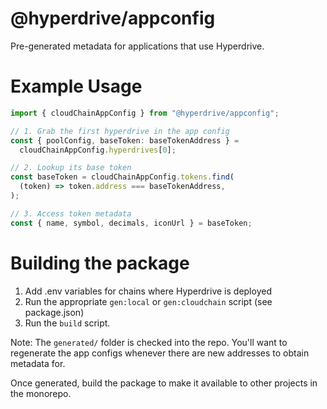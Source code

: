 # @hyperdrive/appconfig

Pre-generated metadata for applications that use Hyperdrive.

# Example Usage

```ts
import { cloudChainAppConfig } from "@hyperdrive/appconfig";

// 1. Grab the first hyperdrive in the app config
const { poolConfig, baseToken: baseTokenAddress } =
  cloudChainAppConfig.hyperdrives[0];

// 2. Lookup its base token
const baseToken = cloudChainAppConfig.tokens.find(
  (token) => token.address === baseTokenAddress,
);

// 3. Access token metadata
const { name, symbol, decimals, iconUrl } = baseToken;
```

# Building the package

1. Add .env variables for chains where Hyperdrive is deployed
2. Run the appropriate `gen:local` or `gen:cloudchain` script (see package.json)
3. Run the `build` script.

Note: The `generated/` folder is checked into the repo. You'll want to
regenerate the app configs whenever there are new addresses to obtain metadata
for.

Once generated, build the package to make it available to other projects in the
monorepo.
